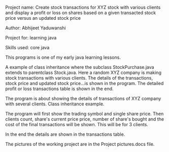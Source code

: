 Project name: Create stock transactions for XYZ stock with various clients and display a profit or loss on shares based on a given transacted stock price versus an updated stock price

Author: Abhijeet Yaduwanshi

Project for: learning java

Skills used: core java

This programs is one of my early java learning lessons.

A example of class inheritance where the subclass StockPurchase.java extends to parentclass Stock.java.
Here a random XYZ company is making stock transactions with various clients. The details of the transactions, stock price and updated stock price...is shown in the program.
The detailed profit or loss transactions table is shown in the end.

The program is about showing the details of transactions of XYZ company with several clients.
Class inheritance example.

The program will first show the trading symbol and single share price.
Then clients count, share's current price price, number of share's bought and the cost of the final transactions will be shown.
This will be for 3 clients.

In the end the details are shown in the transactions table.

The pictures of the working project are in the Project pictures.docs file.